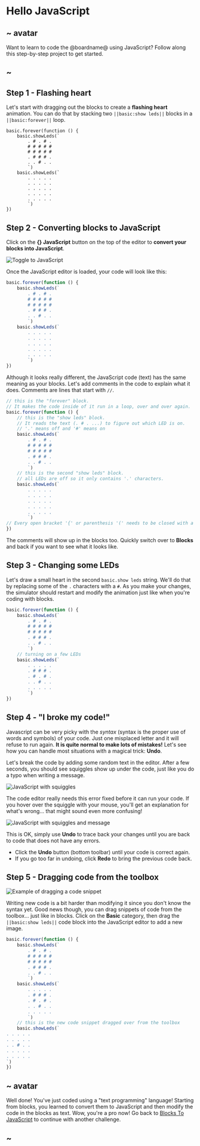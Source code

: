 # Hello JavaScript

## ~ avatar

Want to learn to code the @boardname@ using JavaScript? Follow along this step-by-step project to get started.

## ~

## Step 1 - Flashing heart

Let's start with dragging out the blocks to create a **flashing heart** animation. You can do that by stacking two `||basic:show leds||` blocks in a `||basic:forever||` loop.

```blocks
basic.forever(function () {
    basic.showLeds(`
        . # . # .
        # # # # #
        # # # # #
        . # # # .
        . . # . .
        `)
    basic.showLeds(`
        . . . . .
        . . . . .
        . . . . .
        . . . . .
        . . . . .
        `)
})
```

## Step 2 - Converting blocks to JavaScript

Click on the **{} JavaScript** button on the top of the editor to **convert your blocks into JavaScript**.

![Toggle to JavaScript](/static/mb/blocks2js/toggle.gif)

Once the JavaScript editor is loaded, your code will look like this:

```typescript
basic.forever(function () {
    basic.showLeds(`
        . # . # .
        # # # # #
        # # # # #
        . # # # .
        . . # . .
        `)
    basic.showLeds(`
        . . . . .
        . . . . .
        . . . . .
        . . . . .
        . . . . .
        `)
})
```

Although it looks really different, the JavaScript code (text) has the same meaning as your blocks. Let's add comments in the code to explain what it does. Comments are lines that start with `//`.

```typescript
// this is the "forever" block.
// It makes the code inside of it run in a loop, over and over again.
basic.forever(function () {
    // this is the "show leds" block. 
    // It reads the text (. # . ...) to figure out which LED is on.
    // '.' means off and '#' means on
    basic.showLeds(`
        . # . # .
        # # # # #
        # # # # #
        . # # # .
        . . # . .
        `)
    // this is the second "show leds" block. 
    // all LEDs are off so it only contains '.' characters.
    basic.showLeds(`
        . . . . .
        . . . . .
        . . . . .
        . . . . .
        . . . . .
        `)
// Every open bracket '{' or parenthesis '(' needs to be closed with a matching '}' or a ')'
})
```

The comments will show up in the blocks too. Quickly switch over to **Blocks** and back if you want to see what it looks like.

## Step 3 - Changing some LEDs

Let's draw a small heart in the second `basic.show leds` string. We'll do that by replacing some of the `.` characters with a `#`. As you make your changes, the simulator should restart and modify the animation just like when you're coding with blocks.

```typescript
basic.forever(function () {
    basic.showLeds(`
        . # . # .
        # # # # #
        # # # # #
        . # # # .
        . . # . .
        `)
    // turning on a few LEDs
    basic.showLeds(`
        . . . . .
        . # # # .
        . # . # .
        . . # . .
        . . . . .
        `)
})
```

## Step 4 - "I broke my code!"

Javascript can be very picky with the *syntax* (syntax is the proper use of words and symbols) of your code. Just one misplaced letter and it will refuse to run again. **It is quite normal to make lots of mistakes!** Let's see how you can handle most situations with a magical trick: **Undo**.

Let's break the code by adding some random text in the editor. After a few seconds, you should see squiggles show up under the code, just like you do a typo when writing a message.

![JavaScript with squiggles](/static/mb/blocks2js/squiggles.png)

The code editor really needs this error fixed before it can run your code. If you hover over the squiggle with your mouse, you'll get an explanation for what's wrong... that might sound even more confusing!

![JavaScript with squiggles and message](/static/mb/blocks2js/squigglesmessage.png)

This is OK, simply use **Undo** to trace back your changes until you are back to code that does not have any errors.

* Click the **Undo** button (bottom toolbar) until your code is correct again. 
* If you go too far in undoing, click **Redo** to bring the previous code back.

## Step 5 - Dragging code from the toolbox

![Example of dragging a code snippet](/static/mb/blocks2js/dragblock.gif)

Writing new code is a bit harder than modifying it since you don't know the syntax yet. Good news though, you can drag snippets of code from the toolbox... just like in blocks. Click on the **Basic** category, then drag the `||basic:show leds||` code block into the JavaScript editor to add a new image.

```typescript
basic.forever(function () {
    basic.showLeds(`
        . # . # .
        # # # # #
        # # # # #
        . # # # .
        . . # . .
        `)
    basic.showLeds(`
        . . . . .
        . # # # .
        . # . # .
        . . # . .
        . . . . .
        `)
    // this is the new code snippet dragged over from the toolbox
    basic.showLeds(`
. . . . .
. . . . .
. . # . .
. . . . .
. . . . .
`)
})
```

## ~ avatar

Well done! You've just coded using a "text programming" language! Starting from blocks, you learned to convert them to JavaScript and then modify the code in the blocks as text. Wow, you're a pro now! Go back to [Blocks To JavaScript](/projects/blocks-to-javascript) to continue with another challenge.

## ~